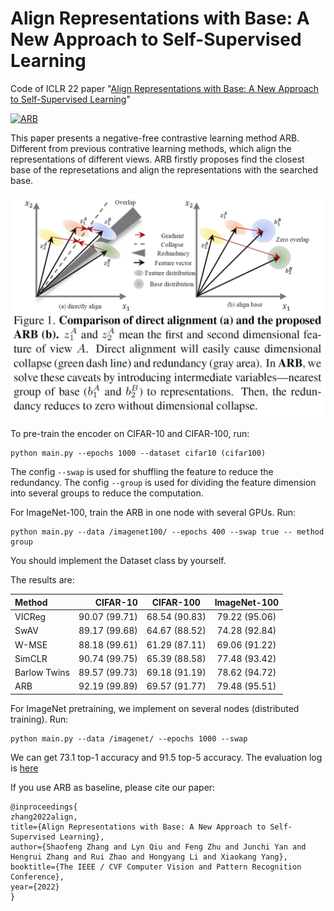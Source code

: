 # Align Representations with Base: A New Approach to Self-Supervised Learning

Code of ICLR 22 paper "[Align Representations with Base: A New Approach to Self-Supervised Learning](https://github.com/Sherrylone/Align_Representation_with_Base/blob/main/01148.pdf)"

[![ARB](https://github.com/Sherrylone/Align_Representation_with_Base/blob/main/framework.png)](https://github.com/Sherrylone/Align_Representation_with_Base/blob/main/framework.png)

This paper presents a negative-free contrastive learning method ARB. Different from previous contrative learning methods, which align the representations of different views. ARB firstly proposes find the closest base of the represetations and align the representations with the searched base.

[![ARB](./illustration.png)](https://github.com/Sherrylone/Align_Representation_with_Base/blob/main/illustration.png)

To pre-train the encoder on CIFAR-10 and CIFAR-100, run:
```
python main.py --epochs 1000 --dataset cifar10 (cifar100)
```
The config `--swap` is used for shuffling the feature to reduce the redundancy. The config `--group` is used for dividing the feature dimension into several groups to reduce the computation.

For ImageNet-100, train the ARB in one node with several GPUs. Run: 
```
python main.py --data /imagenet100/ --epochs 400 --swap true -- method group
```
You should implement the Dataset class by yourself.

The results are:

| Method | CIFAR-10 | CIFAR-100 | ImageNet-100 |
| :-----| ----: | :----: | :----: |
| VICReg | 90.07 (99.71) | 68.54 (90.83) | 79.22 (95.06) |
| SwAV | 89.17 (99.68) | 64.67 (88.52) | 74.28 (92.84) |
| W-MSE | 88.18 (99.61) | 61.29 (87.11) | 69.06 (91.22) |
| SimCLR | 90.74 (99.75) | 65.39 (88.58) | 77.48 (93.42) |
| Barlow Twins | 89.57 (99.73) | 69.18 (91.19) | 78.62 (94.72) |
| ARB | 92.19 (99.89) | 69.57 (91.77) | 79.48 (95.51) |

For ImageNet pretraining, we implement on several nodes (distributed training). Run:
```
python main.py --data /imagenet/ --epochs 1000 --swap
```
We can get 73.1 top-1 accuracy and 91.5 top-5 accuracy. The evaluation log is [here](https://github.com/Sherrylone/Align_Representation_with_Base/blob/main/ImageNet/eval.log)

If you use ARB as baseline, please cite our paper:
```
@inproceedings{
zhang2022align,
title={Align Representations with Base: A New Approach to Self-Supervised Learning},
author={Shaofeng Zhang and Lyn Qiu and Feng Zhu and Junchi Yan and Hengrui Zhang and Rui Zhao and Hongyang Li and Xiaokang Yang},
booktitle={The IEEE / CVF Computer Vision and Pattern Recognition Conference},
year={2022}
}
```
